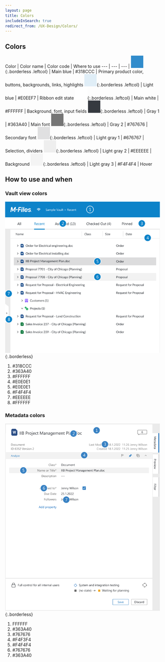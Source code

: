 ```yaml
---
layout: page
title: Colors
includeInSearch: true
redirect_from: /UX-Design/Colors/
---
```


## Colors

Color | Color name  | Color code  | Where to use
--- | --- | --- |
![Main blue](Main-blue.png){:.borderless .leftcol} | Main blue | #318CCC | Primary product color, buttons, backgrounds, links, highlights
![Light blue](Light-blue.png){:.borderless .leftcol} | Light blue | #E0EEF7 | Ribbon edit state
![White](White.png){:.borderless .leftcol} | Main white | #FFFFFF | Background, font, input fields
![Gray 1](Gray1.png){:.borderless .leftcol} | Gray 1 | #363A40 | Main font
![Gray 2](Gray2.png){:.borderless .leftcol} | Gray 2 | #767676 | Secondary font
![Light gray 1](Light-gray1.png){:.borderless .leftcol} | Light gray 1 | #676767 | Selection, dividers
![Light gray 2](Light-gray2.png){:.borderless .leftcol} | Light gray 2 | #EEEEEE | Background
![Light gray 3](Light-gray3.png){:.borderless .leftcol} | Light gray 3 | #F4F4F4 | Hover

## How to use and when

### Vault view colors

![Vault view colors](Vault-view-colors.png){:.borderless}

1.	#318CCC
2.	#363A40
3.	#FFFFFF
4.	#E0E0E1
5.	#E0E0E1
6.	#F4F4F4
7.	#EEEEEE
8.	#FFFFFF

### Metadata colors

![Metadata colors](Metadata-colors.png){:.borderless}

1.	FFFFFF
2.	#363A40
3.	#767676
4.	#F4F3F4
5.	#F4F4F4
6.	#767676
7.	#363A40
